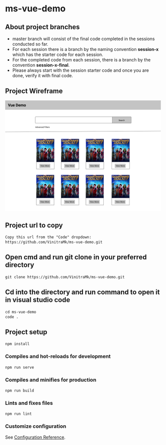 # ms-vue-demo

## About project branches
* master branch will consist of the final code completed in the sessions conducted so far.
* For each session there is a branch by the naming convention **session-x** which has the starter code for each session.
* For the completed code from each session, there is a branch by the convention **session-x-final**.
* Please always start with the session starter code and once you are done, verify it with final code.

## Project Wireframe
![wireframe](./src/assets/images/VueDemoHome.png)

## Project url to copy
```
Copy this url from the "Code" dropdown: https://github.com/VinitraMk/ms-vue-demo.git
```

## Open cmd and run git clone in your preferred directory
```
git clone https://github.com/VinitraMk/ms-vue-demo.git
```

## Cd into the directory and run command to open it in visual studio code
```
cd ms-vue-demo
code .
```

## Project setup
```
npm install
```

### Compiles and hot-reloads for development
```
npm run serve
```

### Compiles and minifies for production
```
npm run build
```

### Lints and fixes files
```
npm run lint
```

### Customize configuration
See [Configuration Reference](https://cli.vuejs.org/config/).
